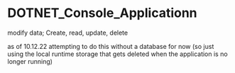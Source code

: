 # DOTNET_Console_Applicationn
modify data; Create, read, update, delete

as of 10.12.22 attempting to do this without a database for now (so just using the local runtime storage that gets deleted when the application is no longer running)
